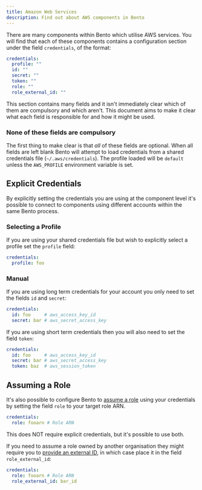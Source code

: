 ```yaml
---
title: Amazon Web Services
description: Find out about AWS components in Bento
---
```


There are many components within Bento which utilise AWS services. You will find that each of these components contains a configuration section under the field `credentials`, of the format:

```yml
credentials:
  profile: ""
  id: ""
  secret: ""
  token: ""
  role: ""
  role_external_id: ""
```

This section contains many fields and it isn't immediately clear which of them are compulsory and which aren't. This document aims to make it clear what each field is responsible for and how it might be used.

### None of these fields are compulsory

The first thing to make clear is that _all_ of these fields are optional. When all fields are left blank Bento will attempt to load credentials from a shared credentials file (`~/.aws/credentials`). The profile loaded will be `default` unless the `AWS_PROFILE` environment variable is set.

## Explicit Credentials

By explicitly setting the credentials you are using at the component level it's possible to connect to components using different accounts within the same Bento process.

### Selecting a Profile

If you are using your shared credentials file but wish to explicitly select a profile set the `profile` field:

```yml
credentials:
  profile: foo
```

### Manual

If you are using long term credentials for your account you only need to set the fields `id` and `secret`:

```yml
credentials:
  id: foo     # aws_access_key_id
  secret: bar # aws_secret_access_key
```

If you are using short term credentials then you will also need to set the field `token`:

```yml
credentials:
  id: foo     # aws_access_key_id
  secret: bar # aws_secret_access_key
  token: baz  # aws_session_token
```

## Assuming a Role

It's also possible to configure Bento to [assume a role][assuming-role] using your credentials by setting the field `role` to your target role ARN.

```yml
credentials:
  role: fooarn # Role ARN
```

This does NOT require explicit credentials, but it's possible to use both.

If you need to assume a role owned by another organisation they might require you to [provide an external ID][role-external-id], in which case place it in the field `role_external_id`:

```yml
credentials:
  role: fooarn # Role ARN
  role_external_id: bar_id
```

[temporary-creds]: https://docs.aws.amazon.com/IAM/latest/UserGuide/id_credentials_temp_use-resources.html
[assuming-role]: https://docs.aws.amazon.com/IAM/latest/UserGuide/id_roles_use.html
[role-external-id]: https://docs.aws.amazon.com/IAM/latest/UserGuide/id_roles_create_for-user_externalid.html
